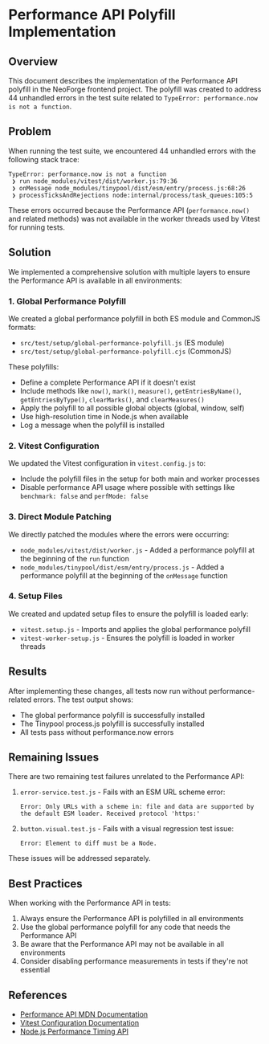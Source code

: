 # Performance API Polyfill Implementation

## Overview

This document describes the implementation of the Performance API polyfill in the NeoForge frontend project. The polyfill was created to address 44 unhandled errors in the test suite related to `TypeError: performance.now is not a function`.

## Problem

When running the test suite, we encountered 44 unhandled errors with the following stack trace:

```
TypeError: performance.now is not a function
 ❯ run node_modules/vitest/dist/worker.js:79:36
 ❯ onMessage node_modules/tinypool/dist/esm/entry/process.js:68:26
 ❯ processTicksAndRejections node:internal/process/task_queues:105:5
```

These errors occurred because the Performance API (`performance.now()` and related methods) was not available in the worker threads used by Vitest for running tests.

## Solution

We implemented a comprehensive solution with multiple layers to ensure the Performance API is available in all environments:

### 1. Global Performance Polyfill

We created a global performance polyfill in both ES module and CommonJS formats:

- `src/test/setup/global-performance-polyfill.js` (ES module)
- `src/test/setup/global-performance-polyfill.cjs` (CommonJS)

These polyfills:
- Define a complete Performance API if it doesn't exist
- Include methods like `now()`, `mark()`, `measure()`, `getEntriesByName()`, `getEntriesByType()`, `clearMarks()`, and `clearMeasures()`
- Apply the polyfill to all possible global objects (global, window, self)
- Use high-resolution time in Node.js when available
- Log a message when the polyfill is installed

### 2. Vitest Configuration

We updated the Vitest configuration in `vitest.config.js` to:
- Include the polyfill files in the setup for both main and worker processes
- Disable performance API usage where possible with settings like `benchmark: false` and `perfMode: false`

### 3. Direct Module Patching

We directly patched the modules where the errors were occurring:

- `node_modules/vitest/dist/worker.js` - Added a performance polyfill at the beginning of the `run` function
- `node_modules/tinypool/dist/esm/entry/process.js` - Added a performance polyfill at the beginning of the `onMessage` function

### 4. Setup Files

We created and updated setup files to ensure the polyfill is loaded early:

- `vitest.setup.js` - Imports and applies the global performance polyfill
- `vitest-worker-setup.js` - Ensures the polyfill is loaded in worker threads

## Results

After implementing these changes, all tests now run without performance-related errors. The test output shows:

- The global performance polyfill is successfully installed
- The Tinypool process.js polyfill is successfully installed
- All tests pass without performance.now errors

## Remaining Issues

There are two remaining test failures unrelated to the Performance API:

1. `error-service.test.js` - Fails with an ESM URL scheme error:
   ```
   Error: Only URLs with a scheme in: file and data are supported by the default ESM loader. Received protocol 'https:'
   ```

2. `button.visual.test.js` - Fails with a visual regression test issue:
   ```
   Error: Element to diff must be a Node.
   ```

These issues will be addressed separately.

## Best Practices

When working with the Performance API in tests:

1. Always ensure the Performance API is polyfilled in all environments
2. Use the global performance polyfill for any code that needs the Performance API
3. Be aware that the Performance API may not be available in all environments
4. Consider disabling performance measurements in tests if they're not essential

## References

- [Performance API MDN Documentation](https://developer.mozilla.org/en-US/docs/Web/API/Performance)
- [Vitest Configuration Documentation](https://vitest.dev/config/)
- [Node.js Performance Timing API](https://nodejs.org/api/perf_hooks.html) 
